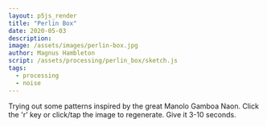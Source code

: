 ```yaml
---
layout: p5js_render
title: "Perlin Box"
date: 2020-05-03
description: 
image: /assets/images/perlin-box.jpg
author: Magnus Hambleton
script: /assets/processing/perlin_box/sketch.js
tags: 
  - processing
  - noise
---
```

Trying out some patterns inspired by the great Manolo Gamboa Naon. Click the 'r' key or click/tap the image to regenerate. Give it 3-10 seconds.